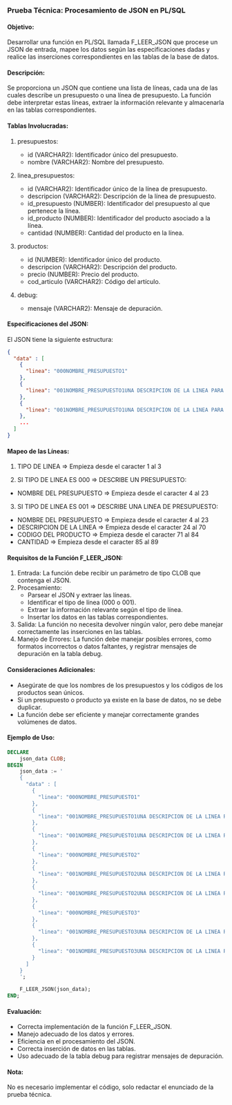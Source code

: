 ### Prueba Técnica: Procesamiento de JSON en PL/SQL

#### Objetivo:
Desarrollar una función en PL/SQL llamada F_LEER_JSON que procese un JSON de entrada, mapee los datos según las especificaciones dadas y realice las inserciones correspondientes en las tablas de la base de datos.

#### Descripción:
Se proporciona un JSON que contiene una lista de líneas, cada una de las cuales describe un presupuesto o una línea de presupuesto. La función debe interpretar estas líneas, extraer la información relevante y almacenarla en las tablas correspondientes.

#### Tablas Involucradas:
1. presupuestos:
   - id (VARCHAR2): Identificador único del presupuesto.
   - nombre (VARCHAR2): Nombre del presupuesto.

2. linea_presupuestos:
   - id (VARCHAR2): Identificador único de la línea de presupuesto.
   - descripcion (VARCHAR2): Descripción de la línea de presupuesto.
   - id_presupuesto (NUMBER): Identificador del presupuesto al que pertenece la línea.
   - id_producto (NUMBER): Identificador del producto asociado a la línea.
   - cantidad (NUMBER): Cantidad del producto en la línea.

3. productos:
   - id (NUMBER): Identificador único del producto.
   - descripcion (VARCHAR2): Descripción del producto.
   - precio (NUMBER): Precio del producto.
   - cod_articulo (VARCHAR2): Código del artículo.

4. debug:
   - mensaje (VARCHAR2): Mensaje de depuración.

#### Especificaciones del JSON:
El JSON tiene la siguiente estructura:
```json
{
  "data" : [
    {
      "linea": "000NOMBRE_PRESUPUESTO1"
    },
    {
      "linea": "001NOMBRE_PRESUPUESTO1UNA DESCRIPCION DE LA LINEA PARA MAPEAR       COD001       573 "
    },
    {
      "linea": "001NOMBRE_PRESUPUESTO1UNA DESCRIPCION DE LA LINEA PARA MAPEAR 2     COD002       57  "
    },
    ...
  ]
}
```
#### Mapeo de las Líneas:

1. TIPO DE LINEA => Empieza desde el caracter 1 al 3

2. SI TIPO DE LINEA ES 000 => DESCRIBE UN PRESUPUESTO:

  - NOMBRE DEL PRESUPUESTO => Empieza desde el caracter 4 al 23

3. SI TIPO DE LINEA ES 001 => DESCRIBE UNA LINEA DE PRESUPUESTO:

  - NOMBRE DEL PRESUPUESTO => Empieza desde el caracter 4 al 23
  - DESCRIPCION DE LA LINEA => Empieza desde el caracter 24 al 70
  - CODIGO DEL PRODUCTO => Empieza desde el caracter 71 al 84
  - CANTIDAD => Empieza desde el caracter 85 al 89

#### Requisitos de la Función F_LEER_JSON:
1. Entrada: La función debe recibir un parámetro de tipo CLOB que contenga el JSON.
2. Procesamiento:
   - Parsear el JSON y extraer las líneas.
   - Identificar el tipo de línea (000 o 001).
   - Extraer la información relevante según el tipo de línea.
   - Insertar los datos en las tablas correspondientes.
3. Salida: La función no necesita devolver ningún valor, pero debe manejar correctamente las inserciones en las tablas.
4. Manejo de Errores: La función debe manejar posibles errores, como formatos incorrectos o datos faltantes, y registrar mensajes de depuración en la tabla debug.

#### Consideraciones Adicionales:
- Asegúrate de que los nombres de los presupuestos y los códigos de los productos sean únicos.
- Si un presupuesto o producto ya existe en la base de datos, no se debe duplicar.
- La función debe ser eficiente y manejar correctamente grandes volúmenes de datos.

#### Ejemplo de Uso:
```sql
DECLARE
    json_data CLOB;
BEGIN
    json_data := '
    {
      "data" : [
        {
          "linea": "000NOMBRE_PRESUPUESTO1"
        },
        {
          "linea": "001NOMBRE_PRESUPUESTO1UNA DESCRIPCION DE LA LINEA PARA MAPEAR       COD003       573 "
        },
        {
          "linea": "001NOMBRE_PRESUPUESTO1UNA DESCRIPCION DE LA LINEA PARA MAPEAR 2     COD004       57  "
        },
        {
          "linea": "000NOMBRE_PRESUPUESTO2"
        },
        {
          "linea": "001NOMBRE_PRESUPUESTO2UNA DESCRIPCION DE LA LINEA PARA MAPEAR 3     COD005       573 "
        },
        {
          "linea": "001NOMBRE_PRESUPUESTO2UNA DESCRIPCION DE LA LINEA PARA MAPEAR 4     COD006       5734"
        },
        {
          "linea": "000NOMBRE_PRESUPUESTO3"
        },
        {
          "linea": "001NOMBRE_PRESUPUESTO3UNA DESCRIPCION DE LA LINEA PARA MAPEAR 3     COD007       "
        },
        {
          "linea": "001NOMBRE_PRESUPUESTO3UNA DESCRIPCION DE LA LINEA PARA MAPEAR 4     COD008       5765"
        }
      ]
    }
    ';

    F_LEER_JSON(json_data);
END;
```

#### Evaluación:
- Correcta implementación de la función F_LEER_JSON.
- Manejo adecuado de los datos y errores.
- Eficiencia en el procesamiento del JSON.
- Correcta inserción de datos en las tablas.
- Uso adecuado de la tabla debug para registrar mensajes de depuración.

#### Nota:
No es necesario implementar el código, solo redactar el enunciado de la prueba técnica.
